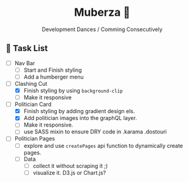 
<p align="center">
  <!--<a href="https://www.gatsbyjs.com">
    <img alt="Gatsby" src="https://www.gatsbyjs.com/Gatsby-Monogram.svg" width="60" />
  </a>-->
</p>
<h1 align="center">
   Muberza 💢
</h1>
<p align= "center">Development Dances / Comming Consecutively</p>

## 🔨 Task List 
- [ ] Nav Bar
  - [ ] Start and Finish styling 
  - [ ] Add a humberger menu
- [ ] Clashing Cut 
  - [x] Finish styling by using `background-clip`
  - [ ] Make it responsive
- [ ] Politician Card
  - [x] Finish styling by adding gradient design els.
  - [x] Add politician images into the graphQL layer.
  - [ ] Make it responsive.
  - [ ] use SASS mixin to ensure DRY code in .karama .dostouri  
- [ ] Politician Pages
  - [ ] explore and use `createPages` api function to dynamically create pages.
  - [ ] Data
    - [ ] collect it without scraping it ;)
    - [ ] visualize  it. D3.js or Chart.js?
